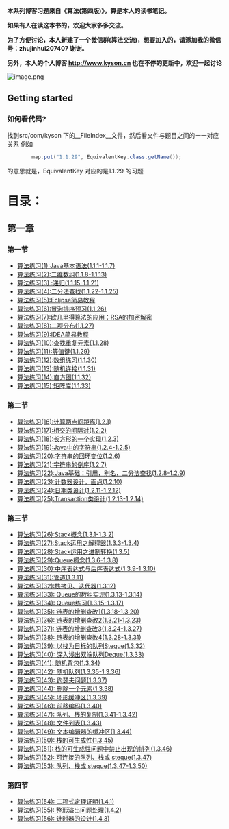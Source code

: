 __本系列博客习题来自《算法(第四版)》，算是本人的读书笔记。__

__如果有人在读这本书的，欢迎大家多多交流。__

__为了方便讨论，本人新建了一个微信群(算法交流)，想要加入的，请添加我的微信号：zhujinhui207407 谢谢。__

__另外，本人的个人博客 http://www.kyson.cn 也在不停的更新中，欢迎一起讨论__


![image.png](http://upload-images.jianshu.io/upload_images/1672498-ac17f2393a36b4c4.png?imageMogr2/auto-orient/strip%7CimageView2/2/w/1240)







## Getting started

### 如何看代码?

找到src/com/kyson 下的__FileIndex__文件，然后看文件与题目之间的一一对应关系
例如
```java
		map.put("1.1.29", EquivalentKey.class.getName());
```
的意思就是，EquivalentKey 对应的是1.1.29 的习题

# 目录：
 ## 第一章
 
 ### 第一节
 - [算法练习(1):Java基本语法(1.1.1-1.1.7)](https://www.jianshu.com/p/14dcd76cc1ff)
 - [算法练习(2):二维数组(1.1.8-1.1.13)](https://www.jianshu.com/p/5a1bf284986f)
 - [算法练习(3) :递归(1.1.15-1.1.21)](https://www.jianshu.com/p/fedc9188b3a0)
 - [算法练习(4):二分法查找(1.1.22-1.1.25)](https://www.jianshu.com/p/061b1d5613ee)
 - [算法练习(5):Eclipse简易教程](https://www.jianshu.com/p/f9b5f3506c0c)
 - [算法练习(6):冒泡排序预习(1.1.26)](https://www.jianshu.com/p/bbca651ed5bb)
 - [算法练习(7):欧几里得算法的应用：RSA的加密解密](https://www.jianshu.com/p/8c750a63dafa)
 - [算法练习(8):二项分布(1.1.27)](https://www.jianshu.com/p/e2ee9edbfc12)
 - [算法练习(9):IDEA简易教程](https://www.jianshu.com/p/cbb6c6532d9f)
 - [算法练习(10):查找重复元素(1.1.28)](https://www.jianshu.com/p/396eb81f7d4c)
 - [算法练习(11):等值键(1.1.29)](https://www.jianshu.com/p/a1a9c6b0254c)
 - [算法练习(12):数组练习(1.1.30)](https://www.jianshu.com/p/4a3a928a011e)
 - [算法练习(13):随机连接(1.1.31)](https://www.jianshu.com/p/551687a757d8)
 - [算法练习(14):直方图(1.1.32)](https://www.jianshu.com/p/313696c9684f)
 - [算法练习(15):矩阵库(1.1.33)](https://www.jianshu.com/p/43886fa56813)


  ### 第二节
 - [算法练习(16):计算两点间距离(1.2.1)](https://www.jianshu.com/p/59da913cf40a)
 - [算法练习(17):相交的间隔对(1.2.2)](https://www.jianshu.com/p/f40b00c7a347)
 - [算法练习(18):长方形的一个实现(1.2.3)](https://www.jianshu.com/p/3d335cf2a020)
 - [算法练习(19):Java中的字符串(1.2.4-1.2.5)](https://www.jianshu.com/p/023d447b13e5)
 - [算法练习(20):字符串的回环变位(1.2.6)](https://www.jianshu.com/p/32dfd47fea56)
 - [算法练习(21):字符串的倒序(1.2.7)](https://www.jianshu.com/p/ddb049c004ba)
 - [算法练习(22):Java基础：引用，别名，二分法查找(1.2.8-1.2.9)](https://www.jianshu.com/p/0a0970a2fd72)
 - [算法练习(23):计数器设计，画点(1.2.10)](https://www.jianshu.com/p/893bf3f494f6)
 - [算法练习(24):日期类设计(1.2.11-1.2.12)](https://www.jianshu.com/p/a6836c80e7b9)
 - [算法练习(25):Transaction类设计(1.2.13-1.2.14)](https://www.jianshu.com/p/8bc14a392079)

### 第三节
 - [算法练习(26):Stack概念(1.3.1-1.3.2)](https://www.jianshu.com/p/ea512b9dcf0e)
 - [算法练习(27):Stack运用之解释器(1.3.3-1.3.4)](https://www.jianshu.com/p/4cb2e4a81f2b)
 - [算法练习(28):Stack运用之进制转换(1.3.5)](https://www.jianshu.com/p/583292501a9e)
 - [算法练习(29):Queue概念(1.3.6-1.3.8)](https://www.jianshu.com/p/6058e0537de5)
 - [算法练习(30):中序表达式与后序表达式(1.3.9-1.3.10)](https://www.jianshu.com/p/60fd5c2a416c)
 - [算法练习(31):管道(1.3.11)](https://www.jianshu.com/p/9289d3fd7d3d)
 - [算法练习(32):栈拷贝、迭代器(1.3.12)](https://www.jianshu.com/p/1ba226a156c3)
 - [算法练习(33): Queue的数组实现(1.3.13-1.3.14)](https://www.jianshu.com/p/681f2f2ebb67)
 - [算法练习(34): Queue练习(1.3.15-1.3.17)](https://www.jianshu.com/p/2e73545a680c)
 - [算法练习(35): 链表的增删查改1(1.3.18-1.3.20)](https://www.jianshu.com/p/df8009b4ec37)
 - [算法练习(36): 链表的增删查改2(1.3.21-1.3.23)](https://www.jianshu.com/p/192318a14518)
 - [算法练习(37): 链表的增删查改3(1.3.24-1.3.27)](https://www.jianshu.com/p/e432da66e752)
 - [算法练习(38): 链表的增删查改4(1.3.28-1.3.31)](https://www.jianshu.com/p/81296ccdd2aa)
 - [算法练习(39): 以栈为目标的队列Steque(1.3.32)](https://www.jianshu.com/p/c4a1f5a1bdee)
 - [算法练习(40): 深入浅出双端队列Deque(1.3.33)](https://www.jianshu.com/p/8fa8175b1423)
 - [算法练习(41): 随机背包(1.3.34)](https://www.jianshu.com/p/1a23d7c28d49)
 - [算法练习(42): 随机队列(1.3.35-1.3.36)](https://www.jianshu.com/p/4cf4ae67a1e6)
 - [算法练习(43): 约瑟夫问题(1.3.37)](https://www.jianshu.com/p/3113dc6be65f)
 - [算法练习(44): 删除一个元素(1.3.38)](https://www.jianshu.com/p/5e7285f0993b)
 - [算法练习(45): 环形缓冲区(1.3.39)](https://www.jianshu.com/p/bc955965954d)
 - [算法练习(46): 前移编码(1.3.40)](https://www.jianshu.com/p/f257d5071038)
 - [算法练习(47): 队列、栈的复制(1.3.41-1.3.42)](https://www.jianshu.com/p/e33aace7ae45)
 - [算法练习(48): 文件列表(1.3.43)](https://www.jianshu.com/p/587d13c07954)
 - [算法练习(49): 文本编辑器的缓冲区(1.3.44)](https://www.jianshu.com/p/93be6dde1ff0)
 - [算法练习(50): 栈的可生成性(1.3.45)](https://www.jianshu.com/p/8eb63a9b63a7)
 - [算法练习(51): 栈的可生成性问题中禁止出现的排列(1.3.46)](https://www.jianshu.com/p/8708599fe6f7)
 - [算法练习(52): 可连接的队列、栈或 steque(1.3.47)](https://www.jianshu.com/p/b20e872b5469)
 - [算法练习(53): 队列、栈或 steque(1.3.47-1.3.50)](https://www.jianshu.com/p/1db54e6cb2e8)
 
### 第四节
 - [算法练习(54): 二项式定理证明(1.4.1)](https://www.jianshu.com/p/57167d7cd75b)
 - [算法练习(55): 整形溢出问题处理(1.4.2)](https://www.jianshu.com/p/94afac36449e)
 - [算法练习(56): 计时器的设计(1.4.3)](https://www.jianshu.com/p/e6eac0ec1c61)